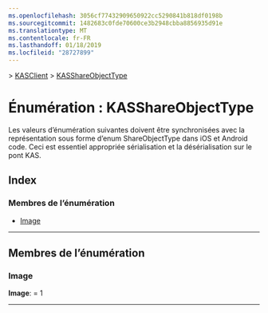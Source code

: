 ```yaml
---
ms.openlocfilehash: 3056cf77432909650922cc5290841b818df0198b
ms.sourcegitcommit: 1482683c0fde70600ce3b2948cbba8856935d91e
ms.translationtype: MT
ms.contentlocale: fr-FR
ms.lasthandoff: 01/18/2019
ms.locfileid: "28727899"
---
```

[](../README.md) > [KASClient](../modules/kasclient.md) > [KASShareObjectType](../enums/kasclient.kasshareobjecttype.md)

# <a name="enumeration-kasshareobjecttype"></a>Énumération : KASShareObjectType

Les valeurs d’énumération suivantes doivent être synchronisées avec la représentation sous forme d’enum ShareObjectType dans iOS et Android code. Ceci est essentiel appropriée sérialisation et la désérialisation sur le pont KAS.
## <a name="index"></a>Index

### <a name="enumeration-members"></a>Membres de l’énumération

* [Image](kasclient.kasshareobjecttype.md#image)

---

## <a name="enumeration-members"></a>Membres de l’énumération

<a id="image"></a>

###  <a name="image"></a>Image

**Image**: = 1

___

